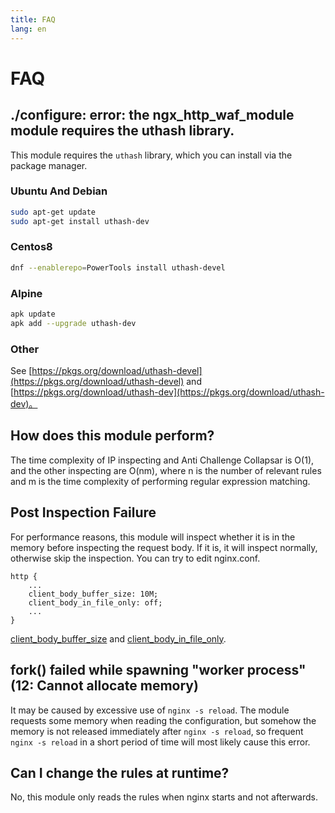```yaml
---
title: FAQ
lang: en
---
```


# FAQ

## ./configure: error: the ngx_http_waf_module module requires the uthash library.

This module requires the `uthash` library, which you can install via the package manager.

### Ubuntu And Debian

```sh
sudo apt-get update
sudo apt-get install uthash-dev
```

### Centos8

```sh
dnf --enablerepo=PowerTools install uthash-devel
```

### Alpine

```sh
apk update
apk add --upgrade uthash-dev
```

### Other

See [https://pkgs.org/download/uthash-devel](https://pkgs.org/download/uthash-devel) and 
[https://pkgs.org/download/uthash-dev](https://pkgs.org/download/uthash-dev)。

## How does this module perform?

The time complexity of IP inspecting and Anti Challenge Collapsar is O(1), and the other inspecting are O(nm), where n is the number of relevant rules and m is the time complexity of performing regular expression matching.

## Post Inspection Failure

For performance reasons, this module will inspect whether it is in the memory before inspecting the request body. If it is, it will inspect normally, otherwise skip the inspection. You can try to edit nginx.conf.

```nginx
http {
    ...
    client_body_buffer_size: 10M;
    client_body_in_file_only: off;
    ...
}
```
[client_body_buffer_size](https://nginx.org/en/docs/http/ngx_http_core_module.html#client_body_buffer_size) 
and [client_body_in_file_only](https://nginx.org/en/docs/http/ngx_http_core_module.html#client_body_in_file_only).

## fork() failed while spawning "worker process" (12: Cannot allocate memory)

It may be caused by excessive use of `nginx -s reload`. The module requests some memory when reading the configuration, but somehow the memory is not released immediately after `nginx -s reload`, so frequent `nginx -s reload` in a short period of time will most likely cause this error.

## Can I change the rules at runtime?

No, this module only reads the rules when nginx starts and not afterwards.
